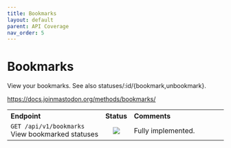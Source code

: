 ```yaml
---
title: Bookmarks
layout: default
parent: API Coverage
nav_order: 5
---
```


# Bookmarks

View your bookmarks. See also statuses/:id/{bookmark,unbookmark}.

<a href="https://docs.joinmastodon.org/methods/bookmarks/" target="_blank">https://docs.joinmastodon.org/methods/bookmarks/</a>

<table style="width:100%;table-layout:fixed;">
  <tr>
    <th style="width:45%;text-align:left;">Endpoint</th>
    <th style="width:10%;text-align:center;">Status</th>
    <th style="width:45%;text-align:left;">Comments</th>
  </tr>
  <tr>
    <td style="width:45%;text-align:left;"><code>GET /api/v1/bookmarks</code><br>View bookmarked statuses</td>
    <td style="width:10%;text-align:center;"><img src="/assets/green16.png"></td>
    <td style="width:45%;text-align:left;">Fully implemented.</td>
  </tr>
</table>
